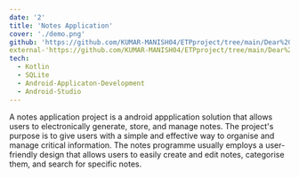 ```yaml
---
date: '2'
title: 'Notes Application'
cover: './demo.png'
github: 'https://github.com/KUMAR-MANISH04/ETPproject/tree/main/Dear%20Diary'
external-'https://github.com/KUMAR-MANISH04/ETPproject/tree/main/Dear%20Diary'
tech:
  - Kotlin
  - SQLite
  - Android-Applicaton-Development
  - Android-Studio
---
```


A notes application project is a android appplication solution that allows users to electronically generate, store, and manage notes. The project's purpose is to give users with a simple and effective way to organise and manage critical information. The notes programme usually employs a user-friendly design that allows users to easily create and edit notes, categorise them, and search for specific notes.
